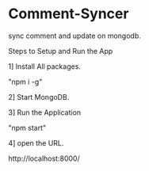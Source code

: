 # Comment-Syncer
sync comment and update on mongodb.

Steps to Setup and Run the App

1] Install All packages. 

"npm i -g" 

2] Start MongoDB.

3]  Run the Application 

"npm start"

4] open the URL.

http://localhost:8000/

